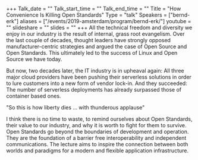 +++
Talk_date = ""
Talk_start_time = ""
Talk_end_time = ""
Title = "How Convenience Is Killing Open Standards"
Type = "talk"
Speakers = ["bernd-erk"]
aliases = ["/events/2019-amsterdam/program/bernd-erk/"]
youtube = ""
slideshare = ""
slides = ""
+++
All the technical freedom and diversity we enjoy in our industry is the result of internal, grass root evangelism. Over the last couple of decades, thought leaders have strongly opposed manufacturer-centric strategies and argued the case of Open Source and Open Standards. This ultimately led to the success of Linux and Open Source we have today.

But now, two decades later, the IT industry is in upheaval again: All three major cloud providers have been pushing their serverless solutions in order to lure customers into a new form of vendor lock-in. And they succeeded: The number of serverless deployments has already surpassed those of container based ones.

"So this is how liberty dies ... with thunderous applause"

I think there is no time to waste, to remind ourselves about Open Standards, their value to our industry, and why it is worth to fight for them to survive. Open Standards go beyond the boundaries of development and operation. They are the foundation of a barrier free interoperability and independent communications. The lecture aims to inspire the connection between both worlds and paradigms for a modern and flexible application infrastructure.
